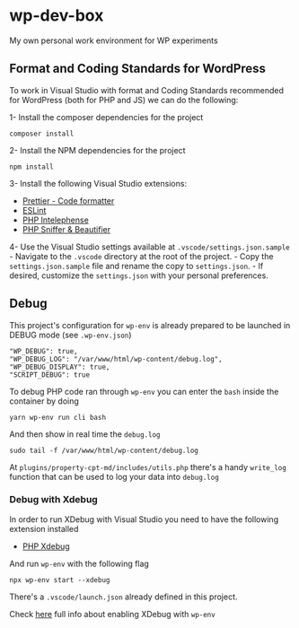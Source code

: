 # wp-dev-box

My own personal work environment for WP experiments

## Format and Coding Standards for WordPress

To work in Visual Studio with format and Coding Standards recommended for WordPress (both for PHP and JS) we can do the following:

1- Install the composer dependencies for the project

```
composer install
```

2- Install the NPM dependencies for the project

```
npm install
```

3- Install the following Visual Studio extensions:

-   [Prettier - Code formatter](https://marketplace.visualstudio.com/items?itemName=esbenp.prettier-vscode)
-   [ESLint](https://marketplace.visualstudio.com/items?itemName=dbaeumer.vscode-eslint)
-   [PHP Intelephense](https://marketplace.visualstudio.com/items?itemName=bmewburn.vscode-intelephense-client)
-   [PHP Sniffer & Beautifier](https://marketplace.visualstudio.com/items?itemName=ValeryanM.vscode-phpsab)

4- Use the Visual Studio settings available at `.vscode/settings.json.sample`
    - Navigate to the `.vscode` directory at the root of the project.
    - Copy the `settings.json.sample` file and rename the copy to `settings.json`.
    - If desired, customize the `settings.json` with your personal preferences.

## Debug

This project's configuration for `wp-env` is already prepared to be launched in DEBUG mode (see `.wp-env.json`)

```
"WP_DEBUG": true,
"WP_DEBUG_LOG": "/var/www/html/wp-content/debug.log",
"WP_DEBUG_DISPLAY": true,
"SCRIPT_DEBUG": true
```

To debug PHP code ran through `wp-env` you can enter the `bash` inside the container by doing 
```
yarn wp-env run cli bash
```

And then show in real time the `debug.log`
```
sudo tail -f /var/www/html/wp-content/debug.log
```

At `plugins/property-cpt-md/includes/utils.php` there's a handy `write_log` function that can be used to log your data into `debug.log`

### Debug with Xdebug

In order to run XDebug with Visual Studio you need to have the following extension installed 

-   [PHP Xdebug](https://marketplace.visualstudio.com/items?itemName=kakumei.php-xdebug)

And run `wp-env` with the following flag

```
npx wp-env start --xdebug
```

There's a `.vscode/launch.json` already defined in this project.

Check [here](https://developer.wordpress.org/block-editor/reference-guides/packages/packages-env/#using-xdebug) full info about enabling XDebug with `wp-env`

